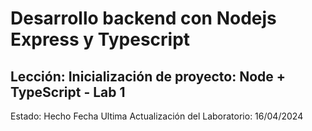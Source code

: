 # Desarrollo backend con Nodejs Express y Typescript



## Lección: Inicialización de proyecto: Node + TypeScript - Lab 1

Estado: Hecho
Fecha Ultima Actualización del Laboratorio: 16/04/2024
